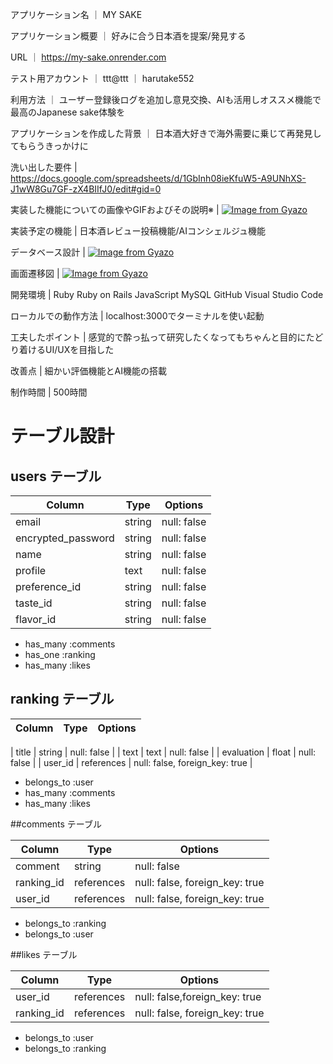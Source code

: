 アプリケーション名    ｜   MY SAKE

アプリケーション概要   ｜  好みに合う日本酒を提案/発見する

URL  ｜    https://my-sake.onrender.com

テスト用アカウント   ｜    ttt@ttt  ｜   harutake552

利用方法        ｜       ユーザー登録後ログを追加し意見交換、AIも活用しオススメ機能で最高のJapanese sake体験を

アプリケーションを作成した背景    ｜    日本酒大好きで海外需要に乗じて再発見してもらうきっかけに

洗い出した要件  |    https://docs.google.com/spreadsheets/d/1GbInh08ieKfuW5-A9UNhXS-J1wW8Gu7GF-zX4BIIfJ0/edit#gid=0



実装した機能についての画像やGIFおよびその説明※  |  [![Image from Gyazo](https://i.gyazo.com/21535aeb6b05cfca56ef9a706b325fcb.gif)](https://gyazo.com/21535aeb6b05cfca56ef9a706b325fcb)



実装予定の機能  |  日本酒レビュー投稿機能/AIコンシェルジュ機能


データベース設計  |  [![Image from Gyazo](https://i.gyazo.com/dc9c257990e7baffe1da7275f3476141.png)](https://gyazo.com/dc9c257990e7baffe1da7275f3476141)



画面遷移図  |    [![Image from Gyazo](https://i.gyazo.com/0c892bda633ccd0c72a48ad8814430f1.png)](https://gyazo.com/0c892bda633ccd0c72a48ad8814430f1)



開発環境  |  Ruby   Ruby on Rails   JavaScript   MySQL   GitHub   Visual Studio Code




ローカルでの動作方法  |  localhost:3000でターミナルを使い起動


工夫したポイント    |     感覚的で酔っ払って研究したくなってもちゃんと目的にたどり着けるUI/UXを目指した


改善点    |        細かい評価機能とAI機能の搭載


制作時間      |         500時間

# テーブル設計

## users テーブル

| Column             | Type   | Options     |
| ------------------ | ------ | ----------- |
| email              | string | null: false |
| encrypted_password | string | null: false |
| name               | string | null: false |
| profile             | text   | null: false |
| preference_id      | string  | null: false |
| taste_id           | string   | null: false |
| flavor_id           | string   | null: false |

- has_many :comments
- has_one  :ranking
- has_many :likes





## ranking テーブル

| Column | Type       | Options                        |
| ------ | ---------- | ------------------------------ |

| title | string | null: false |
| text | text | null: false |
| evaluation | float | null: false |
| user_id  | references | null: false, foreign_key: true |

- belongs_to :user
- has_many :comments
- has_many :likes


##comments  テーブル

| Column | Type       | Options                        |
| ------ | ---------- | ------------------------------ |
| comment | string | null: false |
| ranking_id  | references | null: false, foreign_key: true |
| user_id  | references | null: false, foreign_key: true |


- belongs_to :ranking
- belongs_to :user

##likes テーブル

| Column | Type       | Options                        |
| ------ | ---------- | ------------------------------ |
| user_id | references | null: false,foreign_key: true |
| ranking_id  | references | null: false, foreign_key: true |

- belongs_to :user
- belongs_to :ranking





